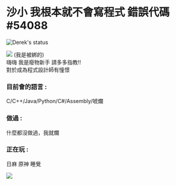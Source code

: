 # 沙小 我根本就不會寫程式 錯誤代碼#54088
![Derek's status](https://github-readme-stats-m6fi.vercel.app/api?username=Derek46518&show_icons=true&theme=transparent)

![](https://tenor.com/bUtrh.gif)
(我是被綁的) <br>
嗨嗨 我是廢物新手 請多多指教!! <br>
對於成為程式設計師有憧憬
### 目前會的語言 : 
C/C++/Java/Python/C#/Assembly/唬爛
### 做過 : 
什麼都沒做過，我就爛
### 正在玩 : 
日麻 原神 睡覺

<img src="{[BadgeURLHere](https://img.shields.io/badge/Facebook-1877F2?style=for-the-badge&logo=facebook&logoColor=white)}" />
